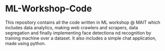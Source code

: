 # ML-Workshop-Code
This repository contains all the code written in ML workshop @ MAIT which includes data analytics, making web crawlers and scrapers, data segregation and finally implementing face detectiona nd recognition by training machine over a dataset. It also includes a simple chat application, made using python. 
